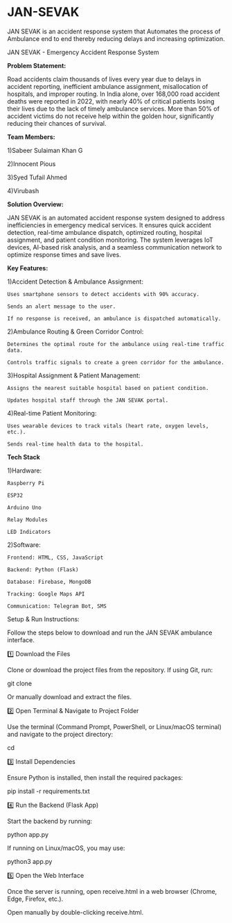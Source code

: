 # JAN-SEVAK
JAN SEVAK is an accident response system that Automates the process of Ambulance end to end thereby reducing delays and increasing optimization.

JAN SEVAK - Emergency Accident Response System

**Problem Statement:**

Road accidents claim thousands of lives every year due to delays in accident reporting, inefficient ambulance assignment, misallocation of hospitals, and improper routing. In India alone, over 168,000 road accident deaths were reported in 2022, with nearly 40% of critical patients losing their lives due to the lack of timely ambulance services. More than 50% of accident victims do not receive help within the golden hour, significantly reducing their chances of survival.


**Team Members:**

1)Sabeer Sulaiman Khan G

2)Innocent Pious

3)Syed Tufail Ahmed

4)Virubash


**Solution Overview:**

JAN SEVAK is an automated accident response system designed to address inefficiencies in emergency medical services. It ensures quick accident detection, real-time ambulance dispatch, optimized routing, hospital assignment, and patient condition monitoring. The system leverages IoT devices, AI-based risk analysis, and a seamless communication network to optimize response times and save lives.

**Key Features:**

  1)Accident Detection & Ambulance Assignment:

    Uses smartphone sensors to detect accidents with 90% accuracy.

    Sends an alert message to the user.

    If no response is received, an ambulance is dispatched automatically.


  2)Ambulance Routing & Green Corridor Control:

    Determines the optimal route for the ambulance using real-time traffic data.

    Controls traffic signals to create a green corridor for the ambulance.


  3)Hospital Assignment & Patient Management:

    Assigns the nearest suitable hospital based on patient condition.

    Updates hospital staff through the JAN SEVAK portal.


  4)Real-time Patient Monitoring:

    Uses wearable devices to track vitals (heart rate, oxygen levels, etc.).

    Sends real-time health data to the hospital.


**Tech Stack**

  1)Hardware:


    Raspberry Pi
    
    ESP32
    
    Arduino Uno
    
    Relay Modules
    
    LED Indicators


  2)Software:

    Frontend: HTML, CSS, JavaScript
    
    Backend: Python (Flask)
    
    Database: Firebase, MongoDB
    
    Tracking: Google Maps API
    
    Communication: Telegram Bot, SMS

Setup & Run Instructions:

Follow the steps below to download and run the JAN SEVAK ambulance interface.

1️⃣ Download the Files

Clone or download the project files from the repository. If using Git, run:

git clone <your-repository-link>

Or manually download and extract the files.


2️⃣ Open Terminal & Navigate to Project Folder

Use the terminal (Command Prompt, PowerShell, or Linux/macOS terminal) and navigate to the project directory:

cd <project-folder>


3️⃣ Install Dependencies

Ensure Python is installed, then install the required packages:

pip install -r requirements.txt


4️⃣ Run the Backend (Flask App)

Start the backend by running:

python app.py

If running on Linux/macOS, you may use:

python3 app.py


5️⃣ Open the Web Interface

Once the server is running, open receive.html in a web browser (Chrome, Edge, Firefox, etc.).

Open manually by double-clicking receive.html.
